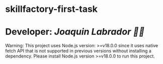 # skillfactory-first-task
 
# Developer: *Joaquin Labrador 👩‍💻*



Warning: This project uses Node.js version: >=v18.0.0 since it uses native fetch API that is not supported in previous versions without installing a dependency. Please install Node.js version >=v18.0.0 to run this project.
